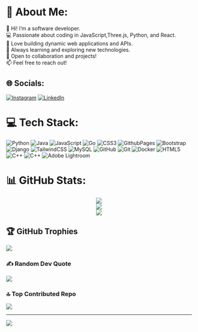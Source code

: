 # 💫 About Me:
👋 Hi! I’m a software developer.<br>💻 Passionate about coding in JavaScript,Three.js,  Python, and React.<br>🚀 Love building dynamic web applications and APIs.<br>🌱 Always learning and exploring new technologies.<br>🤝 Open to collaboration and projects!<br>📫 Feel free to reach out!


## 🌐 Socials:
[![Instagram](https://img.shields.io/badge/Instagram-%23E4405F.svg?logo=Instagram&logoColor=white)](https://instagram.com/mayeedazzles) [![LinkedIn](https://img.shields.io/badge/LinkedIn-%230077B5.svg?logo=linkedin&logoColor=white)](https://linkedin.com/in/kiranmayee-abbireddy) 

# 💻 Tech Stack:
![Python](https://img.shields.io/badge/python-3670A0?style=flat&logo=python&logoColor=ffdd54) ![Java](https://img.shields.io/badge/java-%23ED8B00.svg?style=flat&logo=openjdk&logoColor=white) ![JavaScript](https://img.shields.io/badge/javascript-%23323330.svg?style=flat&logo=javascript&logoColor=%23F7DF1E) ![Go](https://img.shields.io/badge/go-%2300ADD8.svg?style=flat&logo=go&logoColor=white) ![CSS3](https://img.shields.io/badge/css3-%231572B6.svg?style=flat&logo=css3&logoColor=white) ![GithubPages](https://img.shields.io/badge/github%20pages-121013?style=flat&logo=github&logoColor=white) ![Bootstrap](https://img.shields.io/badge/bootstrap-%238511FA.svg?style=flat&logo=bootstrap&logoColor=white) ![Django](https://img.shields.io/badge/django-%23092E20.svg?style=flat&logo=django&logoColor=white) ![TailwindCSS](https://img.shields.io/badge/tailwindcss-%2338B2AC.svg?style=flat&logo=tailwind-css&logoColor=white) ![MySQL](https://img.shields.io/badge/mysql-4479A1.svg?style=flat&logo=mysql&logoColor=white) ![GitHub](https://img.shields.io/badge/github-%23121011.svg?style=flat&logo=github&logoColor=white) ![Git](https://img.shields.io/badge/git-%23F05033.svg?style=flat&logo=git&logoColor=white) ![Docker](https://img.shields.io/badge/docker-%230db7ed.svg?style=flat&logo=docker&logoColor=white) ![HTML5](https://img.shields.io/badge/html5-%23E34F26.svg?style=flat&logo=html5&logoColor=white) ![C++](https://img.shields.io/badge/c++-%2300599C.svg?style=flat&logo=c%2B%2B&logoColor=white) ![C++](https://img.shields.io/badge/c++-%2300599C.svg?style=flat&logo=c%2B%2B&logoColor=white) ![Adobe Lightroom](https://img.shields.io/badge/Adobe%20Lightroom-31A8FF.svg?style=flat&logo=Adobe%20Lightroom&logoColor=white)
# 📊 GitHub Stats:
<p align="center">
  <img src="https://github-readme-stats.vercel.app/api?username=kiranmayee-abbireddy&theme=neon&hide_border=false&include_all_commits=true&count_private=true" />
  <br/>
  
  <img src="https://github-readme-streak-stats.herokuapp.com/?user=kiranmayee-abbireddy&theme=neon&hide_border=false" />
  <br/>
  <img src="https://github-readme-stats.vercel.app/api/top-langs/?username=kiranmayee-abbireddy&theme=neon&hide_border=false&include_all_commits=true&count_private=true&layout=compact" />
</p>



## 🏆 GitHub Trophies
![](https://github-profile-trophy.vercel.app/?username=kiranmayee-abbireddy&theme=radical&no-frame=false&no-bg=true&margin-w=4)


### ✍️ Random Dev Quote
![](https://quotes-github-readme.vercel.app/api?type=horizontal&theme=radical)

### 🔝 Top Contributed Repo
![](https://github-contributor-stats.vercel.app/api?username=kiranmayee-abbireddy&limit=5&theme=neon&combine_all_yearly_contributions=true)

---
[![](https://visitcount.itsvg.in/api?id=kiranmayee-abbireddy&icon=0&color=0)](https://visitcount.itsvg.in)


<!-- Proudly created with GPRM ( https://gprm.itsvg.in ) -->
